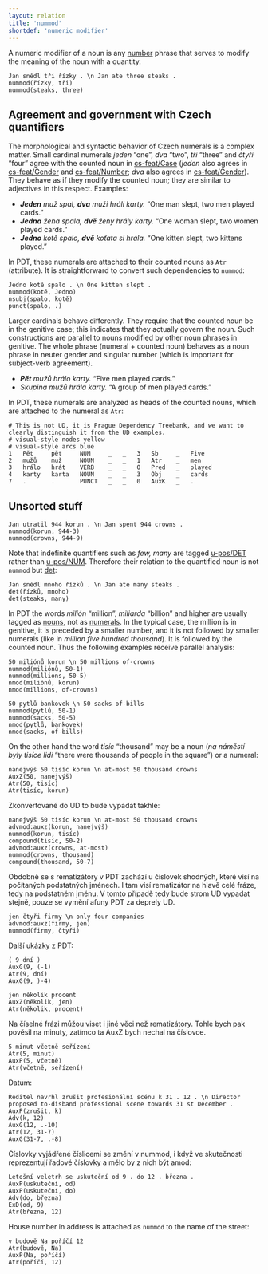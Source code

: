 ```yaml
---
layout: relation
title: 'nummod'
shortdef: 'numeric modifier'
---
```


A numeric modifier of a noun is any [number](u-pos/NUM) phrase
that serves to modify the meaning of the noun with a quantity.

~~~ sdparse
Jan snědl tři řízky . \n Jan ate three steaks .
nummod(řízky, tři)
nummod(steaks, three)
~~~



## Agreement and government with Czech quantifiers

The morphological and syntactic behavior of Czech numerals is a complex matter.
Small cardinal numerals _jeden_ “one”, _dva_ “two”, _tři_ “three” and _čtyři_ “four” agree with the counted
noun in [cs-feat/Case]() (_jeden_ also agrees in [cs-feat/Gender]() and [cs-feat/Number]();
_dva_ also agrees in [cs-feat/Gender]()).
They behave as if they modify the counted noun; they are similar to adjectives in this respect.
Examples:

- _<b>Jeden</b> muž spal, <b>dva</b> muži hráli karty._ “One man slept, two men played cards.”
- _<b>Jedna</b> žena spala, <b>dvě</b> ženy hrály karty._ “One woman slept, two women played cards.”
- _<b>Jedno</b> kotě spalo, <b>dvě</b> koťata si hrála._ “One kitten slept, two kittens played.”

In PDT, these numerals are attached to their counted nouns as `Atr` (attribute).
It is straightforward to convert such dependencies to `nummod`:

~~~ sdparse
Jedno kotě spalo . \n One kitten slept .
nummod(kotě, Jedno)
nsubj(spalo, kotě)
punct(spalo, .)
~~~

Larger cardinals behave differently.
They require that the counted noun be in the genitive case; this indicates that they actually govern the noun.
Such constructions are parallel to nouns modified by other noun phrases in genitive.
The whole phrase (numeral + counted noun) behaves as a noun phrase in neuter gender and singular number
(which is important for subject-verb agreement).

- _<b>Pět</b> mužů hrálo karty._ “Five men played cards.”
- _Skupina mužů hrála karty._ “A group of men played cards.”

In PDT, these numerals are analyzed as heads of the counted nouns, which are attached to the numeral as `Atr`:

~~~ conllu
# This is not UD, it is Prague Dependency Treebank, and we want to clearly distinguish it from the UD examples.
# visual-style nodes yellow
# visual-style arcs blue
1   Pět     pět     NUM     _   _   3   Sb     _   Five
2   mužů    muž     NOUN    _   _   1   Atr    _   men
3   hrálo   hrát    VERB    _   _   0   Pred   _   played
4   karty   karta   NOUN    _   _   3   Obj    _   cards
7   .       .       PUNCT   _   _   0   AuxK   _   .
~~~



## Unsorted stuff

~~~ sdparse
Jan utratil 944 korun . \n Jan spent 944 crowns .
nummod(korun, 944-3)
nummod(crowns, 944-9)
~~~

Note that indefinite quantifiers such as _few, many_ are tagged
[u-pos/DET]() rather than [u-pos/NUM](). 
Therefore their relation to the quantified noun is not `nummod` but
[det]():

~~~ sdparse
Jan snědl mnoho řízků . \n Jan ate many steaks .
det(řízků, mnoho)
det(steaks, many)
~~~

In PDT the words _milión_ “million”, _miliarda_ “billion” and higher are usually tagged as [nouns](cs-pos/NOUN),
not as [numerals](cs-pos/NUM).
In the typical case, the million is in genitive, it is preceded by a smaller number,
and it is not followed by smaller numerals (like in _million five hundred thousand_).
It is followed by the counted noun.
Thus the following examples receive parallel analysis:

~~~ sdparse
50 miliónů korun \n 50 millions of-crowns
nummod(miliónů, 50-1)
nummod(millions, 50-5)
nmod(miliónů, korun)
nmod(millions, of-crowns)
~~~

~~~ sdparse
50 pytlů bankovek \n 50 sacks of-bills
nummod(pytlů, 50-1)
nummod(sacks, 50-5)
nmod(pytlů, bankovek)
nmod(sacks, of-bills)
~~~

On the other hand the word _tisíc_ “thousand” may be a noun
(_na náměstí byly tisíce lidí_ “there were thousands of people in the square”)
or a numeral:

~~~ sdparse
nanejvýš 50 tisíc korun \n at-most 50 thousand crowns
AuxZ(50, nanejvýš)
Atr(50, tisíc)
Atr(tisíc, korun)
~~~

Zkonvertované do UD to bude vypadat takhle:

~~~ sdparse
nanejvýš 50 tisíc korun \n at-most 50 thousand crowns
advmod:auxz(korun, nanejvýš)
nummod(korun, tisíc)
compound(tisíc, 50-2)
advmod:auxz(crowns, at-most)
nummod(crowns, thousand)
compound(thousand, 50-7)
~~~

Obdobně se s rematizátory v PDT zachází u číslovek shodných, které visí na počítaných podstatných jménech.
I tam visí rematizátor na hlavě celé fráze, tedy na podstatném jménu.
V tomto případě tedy bude strom UD vypadat stejně, pouze se vymění afuny PDT za deprely UD.

~~~ sdparse
jen čtyři firmy \n only four companies
advmod:auxz(firmy, jen)
nummod(firmy, čtyři)
~~~

Další ukázky z PDT:

~~~ sdparse
( 9 dní )
AuxG(9, (-1)
Atr(9, dní)
AuxG(9, )-4)
~~~

~~~ sdparse
jen několik procent
AuxZ(několik, jen)
Atr(několik, procent)
~~~

Na číselné frázi můžou viset i jiné věci než rematizátory.
Tohle bych pak pověsil na minuty, zatímco ta AuxZ bych nechal na číslovce.

~~~ sdparse
5 minut včetně seřízení
Atr(5, minut)
AuxP(5, včetně)
Atr(včetně, seřízení)
~~~

Datum:

<!-- mf920922_027.a.gz (3/19) -->
~~~ sdparse
Ředitel navrhl zrušit profesionální scénu k 31 . 12 . \n Director proposed to-disband professional scene towards 31 st December .
AuxP(zrušit, k)
Adv(k, 12)
AuxG(12, .-10)
Atr(12, 31-7)
AuxG(31-7, .-8)
~~~

Číslovky vyjádřené číslicemi se změní v nummod, i když ve skutečnosti reprezentují řadové číslovky a mělo by z nich být amod:

<!-- ln95045_123.a.gz (8/8) -->
~~~ sdparse
Letošní veletrh se uskuteční od 9 . do 12 . března .
AuxP(uskuteční, od)
AuxP(uskuteční, do)
Adv(do, března)
ExD(od, 9)
Atr(března, 12)
~~~

House number in address is attached as `nummod` to the name of the street:

~~~ sdparse
v budově Na poříčí 12
Atr(budově, Na)
AuxP(Na, poříčí)
Atr(poříčí, 12)
~~~
